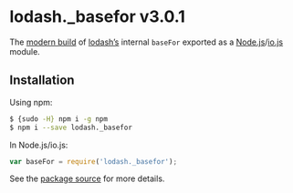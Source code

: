# lodash._basefor v3.0.1

The [modern build](https://github.com/lodash/lodash/wiki/Build-Differences) of [lodash’s](https://lodash.com/) internal `baseFor` exported as a [Node.js](http://nodejs.org/)/[io.js](https://iojs.org/) module.

## Installation

Using npm:

```bash
$ {sudo -H} npm i -g npm
$ npm i --save lodash._basefor
```

In Node.js/io.js:

```js
var baseFor = require('lodash._basefor');
```

See the [package source](https://github.com/lodash/lodash/blob/3.0.1-npm-packages/lodash._basefor) for more details.
